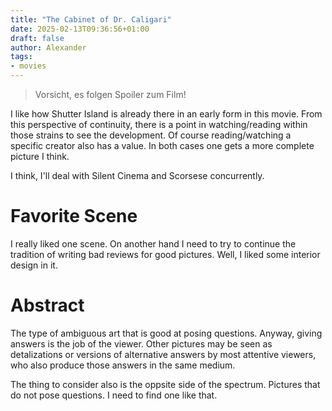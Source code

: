 ```yaml
---
title: "The Cabinet of Dr. Caligari"
date: 2025-02-13T09:36:56+01:00
draft: false
author: Alexander
tags:
- movies
---
```


> Vorsicht, es folgen Spoiler zum Film!

I like how Shutter Island is already there in an early form in this movie.
From this perspective of continuity, there is a point in watching/reading within those strains to see the development.
Of course reading/watching a specific creator also has a value.
In both cases one gets a more complete picture I think.

I think, I'll deal with Silent Cinema and Scorsese concurrently.

# Favorite Scene

I really liked one scene.
On another hand I need to try to continue the tradition of writing bad reviews for good pictures.
Well, I liked some interior design in it.

# Abstract

The type of ambiguous art that is good at posing questions.
Anyway, giving answers is the job of the viewer.
Other pictures may be seen as detalizations or versions of alternative answers by most attentive viewers, who also produce those answers in the same medium.

The thing to consider also is the oppsite side of the spectrum.
Pictures that do not pose questions.
I need to find one like that.

